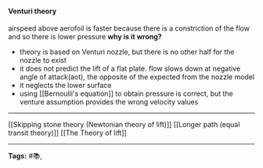 #### Venturi theory
airspeed above aerofoil is faster because there is a constriction of the flow and so there is lower pressure
__why is it wrong?__
- theory is based on Venturi nozzle, but there is no other half for the nozzle to exist
- it does not predict the lift of a flat plate. flow slows down at negative angle of attack(aot), the opposite of the expected from the nozzle model
- it neglects the lower surface
- using [[Bernoulli's equation]] to obtain pressure is correct, but the venture assumption provides the wrong velocity values

---
[[Skipping stone theory (Newtonian theory of lift)]]
[[Longer path (equal transit theory)]]
[[The Theory of lift]]

---
**Tags:**
#📚,

